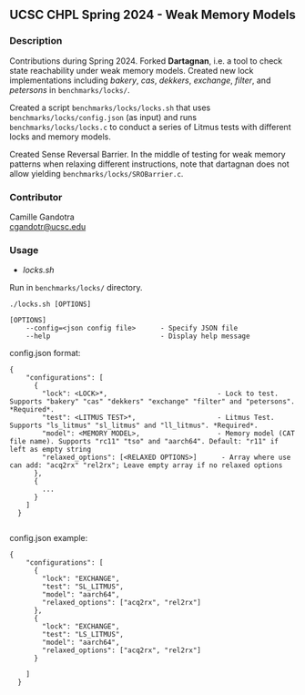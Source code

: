 ## UCSC CHPL Spring 2024 - Weak Memory Models

### Description

Contributions during Spring 2024. Forked **Dartagnan**, i.e. a tool to check state reachability under weak memory models. Created new lock implementations including *bakery*, *cas*, *dekkers*, *exchange*, *filter*, and *petersons* in `benchmarks/locks/`.

Created a script `benchmarks/locks/locks.sh` that uses `benchmarks/locks/config.json` (as input) and runs `benchmarks/locks/locks.c` to conduct a series of Litmus tests with different locks and memory models.

Created Sense Reversal Barrier. In the middle of testing for weak memory patterns when relaxing different instructions, note that dartagnan does not allow yielding `benchmarks/locks/SROBarrier.c`.

### Contributor

Camille Gandotra  
cgandotr@ucsc.edu

### Usage

- *locks.sh*

Run in `benchmarks/locks/` directory.

```
./locks.sh [OPTIONS]

[OPTIONS]
    --config=<json config file>      - Specify JSON file
    --help                           - Display help message
```

config.json format:

```
{
    "configurations": [
      {
        "lock": <LOCK>*,                           - Lock to test. Supports "bakery" "cas" "dekkers" "exchange" "filter" and "petersons". *Required*.
        "test": <LITMUS TEST>*,                    - Litmus Test. Supports "ls_litmus" "sl_litmus" and "ll_litmus". *Required*.
        "model": <MEMORY MODEL>,                   - Memory model (CAT file name). Supports "rc11" "tso" and "aarch64". Default: "r11" if left as empty string
        "relaxed_options": [<RELAXED OPTIONS>]      - Array where use can add: "acq2rx" "rel2rx"; Leave empty array if no relaxed options
      }, 
      {
        ...
      }
    ]
  }
  
```

config.json example:

```
{
    "configurations": [
      {
        "lock": "EXCHANGE",
        "test": "SL_LITMUS",
        "model": "aarch64",
        "relaxed_options": ["acq2rx", "rel2rx"]
      },
      {
        "lock": "EXCHANGE",
        "test": "LS_LITMUS",
        "model": "aarch64",
        "relaxed_options": ["acq2rx", "rel2rx"]
      }
      
    ]
  }
  
```
